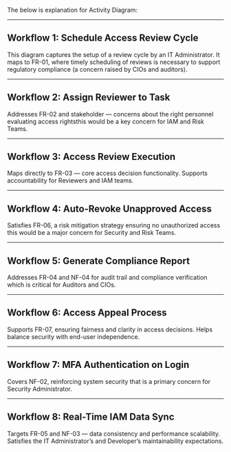 The below is explanation for Activity Diagram:

---
Workflow 1: Schedule Access Review Cycle
---
This diagram captures the setup of a review cycle by an IT Administrator. 
It maps to FR-01, where timely scheduling of reviews is necessary to support regulatory compliance (a concern raised by CIOs and auditors).

---
Workflow 2: Assign Reviewer to Task
---
Addresses FR-02 and stakeholder — concerns about the right personnel evaluating access rightsthis would be a key concern for IAM and Risk Teams.

---
Workflow 3: Access Review Execution
---
Maps directly to FR-03 — core access decision functionality. Supports accountability for Reviewers and IAM teams.

---
Workflow 4: Auto-Revoke Unapproved Access
---
Satisfies FR-06, a risk mitigation strategy ensuring no unauthorized access this would be a major concern for Security and Risk Teams.

---
Workflow 5: Generate Compliance Report
---
Addresses FR-04 and NF-04 for audit trail and compliance verification which is critical for Auditors and CIOs.

---
Workflow 6: Access Appeal Process
---
Supports FR-07, ensuring fairness and clarity in access decisions. Helps balance security with end-user independence.

---
Workflow 7: MFA Authentication on Login
---
Covers NF-02, reinforcing system security that is a primary concern for Security Administrator.

---
Workflow 8: Real-Time IAM Data Sync
---
Targets FR-05 and NF-03 — data consistency and performance scalability. Satisfies the IT Administrator’s and Developer’s maintainability expectations.
